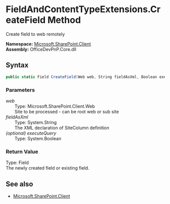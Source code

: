 # FieldAndContentTypeExtensions.CreateField Method  
Create field to web remotely  

**Namespace:** [Microsoft.SharePoint.Client](Microsoft.SharePoint.Client.md)  
**Assembly:** OfficeDevPnP.Core.dll  
## Syntax
```C#
public static Field CreateField(Web web, String fieldAsXml, Boolean executeQuery)
```
### Parameters
*web*  
&emsp;&emsp;Type: Microsoft.SharePoint.Client.Web  
&emsp;&emsp;Site to be processed - can be root web or sub site  
*fieldAsXml*  
&emsp;&emsp;Type: System.String  
&emsp;&emsp;The XML declaration of SiteColumn definition  
*(optional) executeQuery*  
&emsp;&emsp;Type: System.Boolean  
### Return Value
Type: Field  
The newly created field or existing field.

## See also
- [Microsoft.SharePoint.Client](Microsoft.SharePoint.Client.md)
